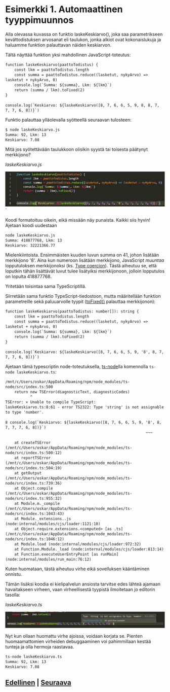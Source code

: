 # Esimerkki 1. Automaattinen tyyppimuunnos

Alla olevassa kuvassa on funktio laskeKeskiarvo(), joka saa parametrikseen kevättodistuksen arvosanat eli taulukon, jonka alkiot ovat kokonaislukuja ja haluamme funktion palauttavan näiden keskiarvon.

Tältä näyttää funktion yksi mahdollinen JavaScript-toteutus:
```
function laskeKeskiarvo(paattoTodistus) {
    const lkm = paattoTodistus.length
    const summa = paattoTodistus.reduce((lasketut, nykyArvo) => lasketut + nykyArvo, 0)
    console.log(`Summa: ${summa}, Lkm: ${lkm}`)
    return (summa / lkm).toFixed(2)
}

console.log(`Keskiarvo: ${laskeKeskiarvo([8, 7, 6, 6, 5, 9, 8, 8, 7, 7, 7, 6, 8])}`)
```
Funktio palauttaa ylläolevalla syötteellä seuraavan tulosteen:
```
$ node laskeKeskiarvo.js 
Summa: 92, Lkm: 13
Keskiarvo: 7.08
```
Mitä jos syötettävään taulukkoon olisikin syystä tai toisesta päätynyt merkkijono?

*laskeKeskiarvo.js*

![typescript-logo](./0.png)`


Koodi formatoituu oikein, eikä missään näy punaista. Kaikki siis hyvin!
Ajetaan koodi uudestaan

```
node laskeKeskiarvo.js 
Summa: 418877768, Lkm: 13
Keskiarvo: 32221366.77
```
Mielenkiintoista. Ensimmäisten kuuden luvun summa on 41, johon lisätään merkkijono '8'. Aina kun numeroon lisätään merkkijono, JavaScript *muuntaa* lopputuloksen merkkijonoksi (ks. [Type coercion](https://developer.mozilla.org/en-US/docs/Glossary/Type_coercion)). Tästä aiheutuu se, että loputkin tähän lisättävät luvut tulee lisätyiksi merkkijonoon, jolloin lopputulos on lopulta 418877768.



Yritetään toisintaa sama TypeScriptillä.

Siirretään sama funktio TypeScript-tiedostoon, mutta määritellään funktion parametreille sekä paluuarvolle tyypit ([toFixed()](https://developer.mozilla.org/en-US/docs/Web/JavaScript/Reference/Global_Objects/Number/toFixed) palauttaa merkkijonon):
```
function laskeKeskiarvo(paattoTodistus: number[]): string {
    const lkm = paattoTodistus.length
    const summa = paattoTodistus.reduce((lasketut, nykyArvo) => lasketut + nykyArvo, 0)
    console.log(`Summa: ${summa}, Lkm: ${lkm}`)
    return (summa / lkm).toFixed(2)
}

console.log(`Keskiarvo: ${laskeKeskiarvo([8, 7, 6, 6, 5, 9, '8', 8, 7, 7, 7, 6, 8])}`)
```
Ajetaan tämä typescriptin node-toteutuksella, [ts-node](https://www.npmjs.com/package/ts-node)lla komennolla `ts-node laskeKeskiarvo.ts`:
```
/mnt/c/Users/oskar/AppData/Roaming/npm/node_modules/ts-node/src/index.ts:500
    return new TSError(diagnosticText, diagnosticCodes)
           ^
TSError: ⨯ Unable to compile TypeScript:
laskeKeskiarvo.ts:8:61 - error TS2322: Type 'string' is not assignable to type 'number'.

8 console.log(`Keskiarvo: ${laskeKeskiarvo([8, 7, 6, 6, 5, 9, '8', 8, 7, 7, 7, 6, 8])}`)
                                                              ~~~

    at createTSError (/mnt/c/Users/oskar/AppData/Roaming/npm/node_modules/ts-node/src/index.ts:500:12)
    at reportTSError (/mnt/c/Users/oskar/AppData/Roaming/npm/node_modules/ts-node/src/index.ts:504:19)
    at getOutput (/mnt/c/Users/oskar/AppData/Roaming/npm/node_modules/ts-node/src/index.ts:739:36)
    at Object.compile (/mnt/c/Users/oskar/AppData/Roaming/npm/node_modules/ts-node/src/index.ts:955:32)
    at Module.m._compile (/mnt/c/Users/oskar/AppData/Roaming/npm/node_modules/ts-node/src/index.ts:1043:43)
    at Module._extensions..js (node:internal/modules/cjs/loader:1121:10)
    at Object.require.extensions.<computed> [as .ts] (/mnt/c/Users/oskar/AppData/Roaming/npm/node_modules/ts-node/src/index.ts:1046:12)
    at Module.load (node:internal/modules/cjs/loader:972:32)
    at Function.Module._load (node:internal/modules/cjs/loader:813:14)
    at Function.executeUserEntryPoint [as runMain] (node:internal/modules/run_main:76:12)
```
Kuten huomataan, tästä aiheutuu virhe eikä sovelluksen kääntäminen onnistu.

Tämän lisäksi koodia ei kielipalvelun ansiosta tarvitse edes lähteä ajamaan havaitakseen virheen, vaan virheellisestä tyypistä ilmoitetaan jo editorin tasolla:

*laskeKeskiarvo.ts*

![type-error](./1.png)

Nyt kun ollaan huomattu virhe ajoissa, voidaan korjata se. Pienten huomaamattomien virheiden debuggaaminen voi pahimmillaan kestää tunteja ja olla hermoja raastavaa.

```
ts-node laskeKeskiarvo.ts
Summa: 92, Lkm: 13
Keskiarvo: 7.08
```

## [Edellinen](../0/README.md) | [Seuraava](../2/README.md)
